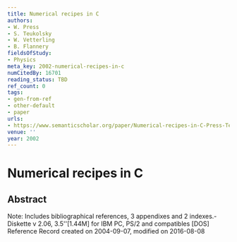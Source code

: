 ```yaml
---
title: Numerical recipes in C
authors:
- W. Press
- S. Teukolsky
- W. Vetterling
- B. Flannery
fieldsOfStudy:
- Physics
meta_key: 2002-numerical-recipes-in-c
numCitedBy: 16701
reading_status: TBD
ref_count: 0
tags:
- gen-from-ref
- other-default
- paper
urls:
- https://www.semanticscholar.org/paper/Numerical-recipes-in-C-Press-Teukolsky/ca2832d2c30287a9ee5b8584cc498d2b1cb14753?sort=total-citations
venue: ''
year: 2002
---
```


# Numerical recipes in C

## Abstract

Note: Includes bibliographical references, 3 appendixes and 2 indexes.- Diskette v 2.06, 3.5''[1.44M] for IBM PC, PS/2 and compatibles [DOS] Reference Record created on 2004-09-07, modified on 2016-08-08
